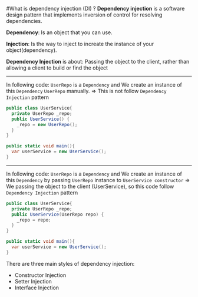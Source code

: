 #What is dependency injection (DI) ?
**Dependency injection** is a software design pattern that implements inversion of control for resolving dependencies.

**Dependency**: Is an object that you can use. 

**Injection**: Is the way to inject to increate the instance of your object(dependency).

**Dependency Injection** is about: Passing the object to the client, rather than allowing a client to build or find the object


---
In following code: `UserRepo` is a `Dependency` and We create an instance of this `Dependency` `UserRepo` manually.
=> This is not follow `Dependency Injection` pattern

```C#
public class UserService{
  private UserRepo _repo;
  public UserService() {
    _repo = new UserRepo();
  }
}

public static void main(){
  var userService = new UserService();
}
```

---

In following code: `UserRepo` is a `Dependency` and We create an instance of this `Dependency` by passing `UserRepo` instance to `UserService constructor`
=> We passing the object to the client (UserService), so this code follow `Dependency Injection` pattern

```C#
public class UserService{
  private UserRepo _repo;
  public UserService(UserRepo repo) {
    _repo = repo;
  }
}

public static void main(){
  var userService = new UserService();
}
```


There are three main styles of dependency injection:
* Constructor Injection
* Setter Injection
* Interface Injection

